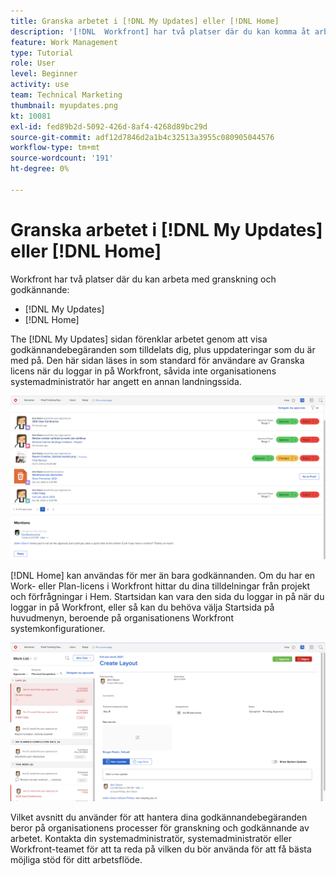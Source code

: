 ```yaml
---
title: Granska arbetet i [!DNL My Updates] eller [!DNL Home]
description: '[!DNL  Workfront] har två platser där du kan komma åt arbete som du tilldelats för granskning och godkännande - [!DNL My Updates] och [!DNL Home] '
feature: Work Management
type: Tutorial
role: User
level: Beginner
activity: use
team: Technical Marketing
thumbnail: myupdates.png
kt: 10081
exl-id: fed89b2d-5092-426d-8af4-4268d89bc29d
source-git-commit: adf12d7846d2a1b4c32513a3955c080905044576
workflow-type: tm+mt
source-wordcount: '191'
ht-degree: 0%

---
```


# Granska arbetet i [!DNL My Updates] eller [!DNL Home]

Workfront har två platser där du kan arbeta med granskning och godkännande:

* [!DNL My Updates]
* [!DNL Home]

The [!DNL My Updates] sidan förenklar arbetet genom att visa godkännandebegäranden som tilldelats dig, plus uppdateringar som du är med på. Den här sidan läses in som standard för användare av Granska licens när du loggar in på Workfront, såvida inte organisationens systemadministratör har angett en annan landningssida.

![En bild av [!DNL My Updates] page](assets/my-updates-overview.png)

[!DNL Home] kan användas för mer än bara godkännanden. Om du har en Work- eller Plan-licens i Workfront hittar du dina tilldelningar från projekt och förfrågningar i Hem. Startsidan kan vara den sida du loggar in på när du loggar in på Workfront, eller så kan du behöva välja Startsida på huvudmenyn, beroende på organisationens Workfront systemkonfigurationer.

![En bild av [!DNL Home] page](assets/home-overview.png)

Vilket avsnitt du använder för att hantera dina godkännandebegäranden beror på organisationens processer för granskning och godkännande av arbetet. Kontakta din systemadministratör, systemadministratör eller Workfront-teamet för att ta reda på vilken du bör använda för att få bästa möjliga stöd för ditt arbetsflöde.
